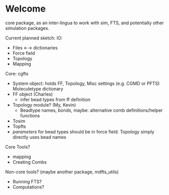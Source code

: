 # Welcome
core package, as an inter-lingua to work with sim, FTS, and potentially other simulation packages.

Current planned sketch:
IO:
- Files ←→ dictionaries
- Force field
- Topology
- Mapping

Core: cgfts
- System object: holds FF, Topology, Misc settings (e.g. CGMD or PFTS)
Moleculetype dictionary
- FF object (Charles)
  - infer bead types from ff definition
- Topology module? (My, Kevin)
  - Beadtype names, bonds, maybe: alternative comb definitions/helper functions
- Tosim
- Topfts
- *parameters* for bead types should be in force field. Topology simply directly uses bead names

Core Tools?
- mapping
- Creating Combs

Non-core tools? (maybe another package, mdfts_utils)
- Running FTS?
- Computations?



